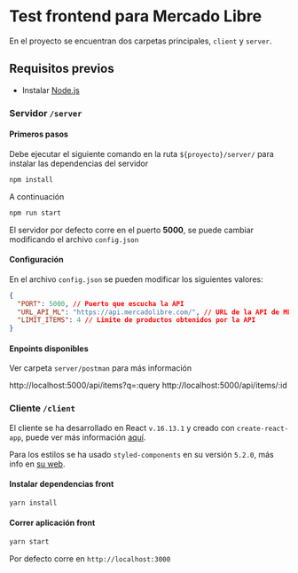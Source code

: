 # Test frontend para Mercado Libre

En el proyecto se encuentran dos carpetas principales, `client` y `server`.

## Requisitos previos

- Instalar <a href="https://nodejs.org/en/download/" target="_blank">Node.js</a>

### Servidor `/server`

#### Primeros pasos

Debe ejecutar el siguiente comando en la ruta `${proyecto}/server/` para instalar las dependencias del servidor

```sh
npm install
```

A continuación

```sh
npm run start
```

El servidor por defecto corre en el puerto **5000**, se puede cambiar modificando el archivo `config.json`

#### Configuración

En el archivo `config.json` se pueden modificar los siguientes valores:

```json
{
  "PORT": 5000, // Puerto que escucha la API
  "URL_API_ML": "https://api.mercadolibre.com/", // URL de la API de ML
  "LIMIT_ITEMS": 4 // Limite de productos obtenidos por la API
}
```

#### Enpoints disponibles

Ver carpeta `server/postman` para más información

http://localhost:5000/api/items?q=:query
http://localhost:5000/api/items/:id

### Cliente `/client`

El cliente se ha desarrollado en React `v.16.13.1` y creado con `create-react-app`, puede ver más información <a href="https://create-react-app.dev/" target="_blank">aquí</a>.

Para los estilos se ha usado `styled-components` en su versión `5.2.0`, más info en <a href="https://styled-components.com/" target="_blank"> su web</a>.

#### Instalar dependencias front

```sh
yarn install
```

#### Correr aplicación front

```sh
yarn start
```

Por defecto corre en `http://localhost:3000`
